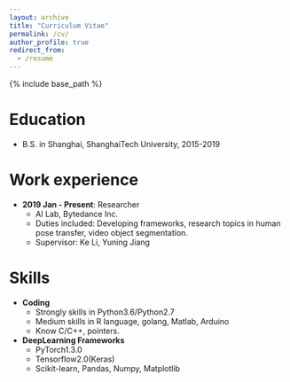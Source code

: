 ```yaml
---
layout: archive
title: "Curriculum Vitae"
permalink: /cv/
author_profile: true
redirect_from:
  - /resume
---
```


{% include base_path %}

Education
======
* B.S. in Shanghai, ShanghaiTech University, 2015-2019

Work experience
======
* **2019 Jan - Present**: Researcher
  * AI Lab, Bytedance Inc.
  * Duties included: Developing frameworks, research topics in human pose transfer, video object segmentation.
  * Supervisor: Ke Li, Yuning Jiang
  
Skills
======
* __Coding__
	* Strongly skills in Python3.6/Python2.7
	* Medium skills in R language, golang, Matlab, Arduino
	* Know C/C++, pointers.
* __DeepLearning Frameworks__
	* PyTorch1.3.0
	* Tensorflow2.0(Keras)
	* Scikit-learn, Pandas, Numpy, Matplotlib

<!-- 
Publications
======
  <ul>{% for post in site.publications %}
    {% include archive-single-cv.html %}
  {% endfor %}</ul>
 -->

<!-- 
Talks
======
  <ul>{% for post in site.talks %}
    {% include archive-single-talk-cv.html %}
  {% endfor %}</ul>
 -->
<!-- 

Teaching
======
  <ul>{% for post in site.teaching %}
    {% include archive-single-cv.html %}
  {% endfor %}</ul>

Service and leadership
======
* Currently signed in to 43 different slack teams
 -->
